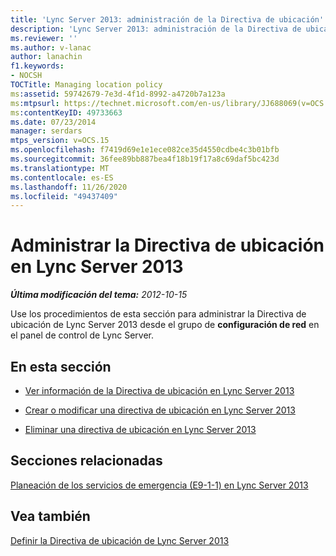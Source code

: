 ```yaml
---
title: 'Lync Server 2013: administración de la Directiva de ubicación'
description: 'Lync Server 2013: administración de la Directiva de ubicación.'
ms.reviewer: ''
ms.author: v-lanac
author: lanachin
f1.keywords:
- NOCSH
TOCTitle: Managing location policy
ms:assetid: 59742679-7e3d-4f1d-8992-a4720b7a123a
ms:mtpsurl: https://technet.microsoft.com/en-us/library/JJ688069(v=OCS.15)
ms:contentKeyID: 49733663
ms.date: 07/23/2014
manager: serdars
mtps_version: v=OCS.15
ms.openlocfilehash: f7419d69e1e1ece082ce35d4550cdbe4c3b01bfb
ms.sourcegitcommit: 36fee89bb887bea4f18b19f17a8c69daf5bc423d
ms.translationtype: MT
ms.contentlocale: es-ES
ms.lasthandoff: 11/26/2020
ms.locfileid: "49437409"
---
```

# <a name="managing-location-policy-in-lync-server-2013"></a>Administrar la Directiva de ubicación en Lync Server 2013

<div data-xmlns="http://www.w3.org/1999/xhtml">

<div class="topic" data-xmlns="http://www.w3.org/1999/xhtml" data-msxsl="urn:schemas-microsoft-com:xslt" data-cs="https://msdn.microsoft.com/">

<div data-asp="https://msdn2.microsoft.com/asp">



</div>

<div id="mainSection">

<div id="mainBody">

<span> </span>

_**Última modificación del tema:** 2012-10-15_

Use los procedimientos de esta sección para administrar la Directiva de ubicación de Lync Server 2013 desde el grupo de **configuración de red** en el panel de control de Lync Server.

<div>

## <a name="in-this-section"></a>En esta sección

  - [Ver información de la Directiva de ubicación en Lync Server 2013](lync-server-2013-viewing-location-policy-information.md)

  - [Crear o modificar una directiva de ubicación en Lync Server 2013](lync-server-2013-creating-or-modifying-a-location-policy.md)

  - [Eliminar una directiva de ubicación en Lync Server 2013](lync-server-2013-deleting-a-location-policy.md)

</div>

<div>

## <a name="related-sections"></a>Secciones relacionadas

[Planeación de los servicios de emergencia (E9-1-1) en Lync Server 2013](lync-server-2013-planning-for-emergency-services-e9-1-1.md)

</div>

<div>

## <a name="see-also"></a>Vea también


[Definir la Directiva de ubicación de Lync Server 2013](lync-server-2013-defining-the-location-policy.md)  
  

</div>

</div>

<span> </span>

</div>

</div>

</div>

